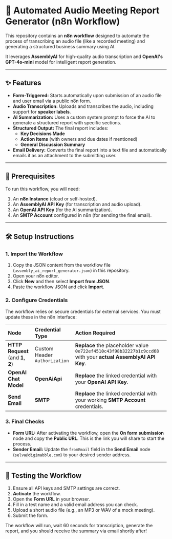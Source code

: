 # 🤖 Automated Audio Meeting Report Generator (n8n Workflow)

This repository contains an **n8n workflow** designed to automate the process of transcribing an audio file (like a recorded meeting) and generating a structured business summary using AI.

It leverages **AssemblyAI** for high-quality audio transcription and **OpenAI's GPT-4o-mini** model for intelligent report generation.

---

## ✨ Features

* **Form-Triggered:** Starts automatically upon submission of an audio file and user email via a public n8n form.
* **Audio Transcription:** Uploads and transcribes the audio, including support for **speaker labels**.
* **AI Summarization:** Uses a custom system prompt to force the AI to generate a structured report with specific sections.
* **Structured Output:** The final report includes:
    * **Key Decisions Made**
    * **Action Items** (with owners and due dates if mentioned)
    * **General Discussion Summary**
* **Email Delivery:** Converts the final report into a text file and automatically emails it as an attachment to the submitting user.

---

## 🚀 Prerequisites

To run this workflow, you will need:

1.  An **n8n Instance** (cloud or self-hosted).
2.  An **AssemblyAI API Key** (for transcription and audio upload).
3.  An **OpenAI API Key** (for the AI summarization).
4.  An **SMTP Account** configured in n8n (for sending the final email).

---

## 🛠️ Setup Instructions

### 1. Import the Workflow

1.  Copy the JSON content from the workflow file (`assembly_ai_report_generator.json`) in this repository.
2.  Open your n8n editor.
3.  Click **New** and then select **Import from JSON**.
4.  Paste the workflow JSON and click **Import**.

### 2. Configure Credentials

The workflow relies on secure credentials for external services. You must update these in the n8n interface:

| Node | Credential Type | Action Required |
| :--- | :--- | :--- |
| **HTTP Request** (and **1**, **2**) | Custom Header `Authorization` | **Replace** the placeholder value `0e722ef4510c43f98b32227b1c9ccd68` with your **actual AssemblyAI API Key**. |
| **OpenAI Chat Model** | **OpenAiApi** | **Replace** the linked credential with your **OpenAI API Key**. |
| **Send Email** | **SMTP** | **Replace** the linked credential with your working **SMTP Account** credentials. |

### 3. Final Checks

* **Form URL:** After activating the workflow, open the **On form submission** node and copy the **Public URL**. This is the link you will share to start the process.
* **Sender Email:** Update the `fromEmail` field in the **Send Email** node (`selva@digimabble.com`) to your desired sender address.

---

## 🧪 Testing the Workflow

1.  Ensure all API keys and SMTP settings are correct.
2.  **Activate** the workflow.
3.  Open the **Form URL** in your browser.
4.  Fill in a test name and a valid email address you can check.
5.  Upload a short audio file (e.g., an MP3 or WAV of a mock meeting).
6.  Submit the form.

The workflow will run, wait 60 seconds for transcription, generate the report, and you should receive the summary via email shortly after!
